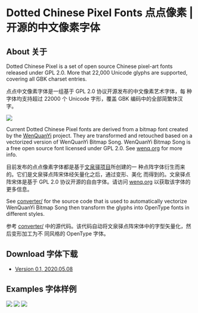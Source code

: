 # Dotted Chinese Pixel Fonts 点点像素 | 开源的中文像素字体

## About 关于

Dotted Chinese Pixel is a set of open source Chinese pixel-art fonts
released under GPL 2.0. More that 22,000 Unicode glyphs are supported,
covering all GBK charset entries.

点点中文像素字体是一组基于 GPL 2.0 协议开源发布的中文像素艺术字体，每
种字体均支持超过 22000 个 Unicode 字形，覆盖 GBK 编码中的全部简繁体汉
字。

<img src="https://raw.githubusercontent.com/wixette/dotted-chinese-fonts/master/images/example1.png">

Current Dotted Chinese Pixel fonts are derived from a bitmap font
created by the [WenQuanYi](http://wenq.org/) project. They are
transformed and retouched based on a vectorized version of WenQuanYi
Bitmap Song. WenQuanYi Bitmap Song is a free open source font licensed
under GPL 2.0. See [wenq.org](http://wenq.org/) for more info.

目前发布的点点像素字体都是基于[文泉驿项目](http://wenq.org/)所创建的一
种点阵字体衍生而来的。它们是文泉驿点阵宋体经矢量化之后，通过变形、美化
而得到的。文泉驿点阵宋体是基于 GPL 2.0 协议开源的自由字体。请访问
[wenq.org](http://wenq.org/) 以获取该字体的更多信息。

See
[converter/](https://github.com/wixette/dotted-chinese-fonts/tree/master/converter)
for the source code that is used to automatically vectorize WenQuanYi
Bitmap Song then transform the glyphs into OpenType fonts in different
styles.

参考
[converter/](https://github.com/wixette/dotted-chinese-fonts/tree/master/converter)
中的源代码。该代码自动将文泉驿点阵宋体中的字型矢量化，然后变形加工为不
同风格的 OpenType 字体。

## Download 字体下载

 * [Version 0.1, 2020.05.08](https://github.com/wixette/dotted-chinese-fonts/tree/master/release/v_0_1)

## Examples 字体样例

<img src="https://raw.githubusercontent.com/wixette/dotted-chinese-fonts/master/images/example3.png">

<img src="https://raw.githubusercontent.com/wixette/dotted-chinese-fonts/master/images/example4.png">

<img src="https://raw.githubusercontent.com/wixette/dotted-chinese-fonts/master/images/example5.png">

